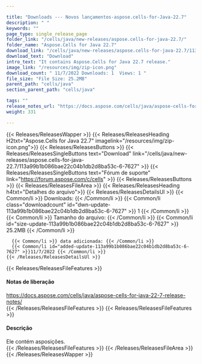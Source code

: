 ```yaml
---

title: "Downloads --- Novos lançamentos-aspose.cells-for-Java-22.7"
description: " "
keywords: ""
page_type: single_release_page
folder_link: "/cells/java/new-releases/aspose.cells-for-java-22.7/"
folder_name: "Aspose.Cells for Java 22.7"
download_link: "/cells/java/new-releases/aspose.cells-for-java-22.7/113a99b1b086bae22c04b1db2d8ba53c-6-7627"
download_text: "Download"
intro_text: "It contains Aspose.Cells for Java 22.7 release."
image_link: "/resources/img/zip-icon.png"
download_count: " 11/7/2022 Downloads: 1  Views: 1 "
file_size: "File Size: 25.2MB"
parent_path: "cells/java"
section_parent_path: "cells/java"

tags: ""
release_notes_url: "https://docs.aspose.com/cells/java/aspose-cells-for-java-22-7-release-notes/"
weight: 331

---
```


{{< Releases/ReleasesWapper >}}
  {{< Releases/ReleasesHeading H2txt="Aspose.Cells for Java 22.7" imagelink="/resources/img/zip-icon.png">}}
  {{< Releases/ReleasesButtons >}}
    {{< Releases/ReleasesSingleButtons text="Download" link="/cells/java/new-releases/aspose.cells-for-java-22.7/113a99b1b086bae22c04b1db2d8ba53c-6-7627" >}}
    {{< Releases/ReleasesSingleButtons text="Fórum de suporte" link="https://forum.aspose.com/c/cells" >}}
  {{< Releases/ReleasesButtons >}}
  {{< Releases/ReleasesFileArea >}}
    {{< Releases/ReleasesHeading h4txt="Detalhes do arquivo">}}
    {{< Releases/ReleasesDetailsUl >}}
      {{< Common/li >}} Downloads: {{< /Common/li >}}
      {{< Common/li class="downloadcount" id="dwn-update-113a99b1b086bae22c04b1db2d8ba53c-6-7627" >}} 1 {{< /Common/li >}}
      {{< Common/li >}} Tamanho do arquivo: {{< /Common/li >}}
      {{< Common/li id="size-update-113a99b1b086bae22c04b1db2d8ba53c-6-7627" >}} 25.2MB {{< /Common/li >}}

      {{< Common/li >}} data adicionada: {{< /Common/li >}}
      {{< Common/li id="added-update-113a99b1b086bae22c04b1db2d8ba53c-6-7627" >}}11/7/2022 {{< /Common/li >}}
    {{< /Releases/ReleasesDetailsUl >}}

  {{< Releases/ReleasesFileFeatures >}}
      <h4>Notas de liberação</h4><div><a href='https://docs.aspose.com/cells/java/aspose-cells-for-java-22-7-release-notes/'>https://docs.aspose.com/cells/java/aspose-cells-for-java-22-7-release-notes/</a></div>
  {{< /Releases/ReleasesFileFeatures >}}
  {{< Releases/ReleasesFileFeatures >}}
      <h4>Descrição</h4><div class="HTMLDescription">Ele contém asposições.</div>
  {{< /Releases/ReleasesFileFeatures >}}
 {{< /Releases/ReleasesFileArea >}}
{{< /Releases/ReleasesWapper >}}



